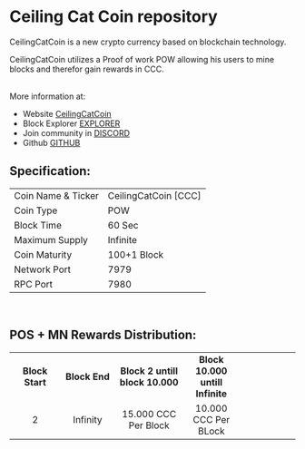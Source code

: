 <h1>Ceiling Cat Coin repository</h1>
<p> CeilingCatCoin is a new crypto currency based on blockchain technology.<p>
<p> CeilingCatCoin utilizes a Proof of work POW allowing his users to mine blocks and therefor gain rewards in CCC.<p>

<br> More information at: <br>
 - Website [CeilingCatCoin](https://ceilingcatcoin.com)
 - Block Explorer [EXPLORER](http://explorer.ceilingcatcoin.com)
 - Join community in [DISCORD](https://discord.gg/u7sdY4b6Zb)
 - Github [GITHUB](https://github.com/Ceiling-Catz/CCC)
  
  
<h2><strong>Specification:</strong></h2>
<table>
<tbody>
<tr>
<td>Coin Name & Ticker</td>
<td>CeilingCatCoin [CCC]</td>
</tr>
<tr>
<td>Coin Type</td>
<td>POW</td>
</tr>
<tr>
<td>Block Time</td>
<td>60 Sec</td>
</tr>
<tr>
<td>Maximum Supply</td>
<td>Infinite</td>
</tr>
<tr>
<td>Coin Maturity</td>
<td>100+1 Block</td>
</tr>
<tr>
<td>Network Port</td>
<td>7979</td>
</tr>
<tr>
<td>RPC Port</td>
<td>7980</td>
</tr>
</tbody>
</table>

<br>
<h2><strong>POS + MN Rewards Distribution:</strong></h2>
<table border="0" width="600" cellspacing="2" cellpadding="2"><colgroup><col width="26" /><col width="106" /><col width="98" /><col width="126" /><col width="130" /><col width="118" /></colgroup>
<tbody>
<tr>
<td class="xl65" style="width: 120px; text-align: center;"><strong>Block Start</strong></td>
<td class="xl65" style="width: 120px; text-align: center;"><strong>Block End</strong></td>
<td class="xl65" style="width: 180px; text-align: center;"><strong>Block 2 untill block 10.000</strong></td>
<td class="xl65" style="width: 120px; text-align: center;"><strong>Block 10.000 untill Infinite</strong></td>
</tr>
<tr>
<td class="xl65" style="width: 120px; text-align: center;">2</td>
<td class="xl65" style="width: 120px; text-align: center;">Infinity</td>
<td class="xl65" style="width: 180px; text-align: center;">15.000 CCC Per Block</td>
<td class="xl65" style="width: 120px; text-align: center;">10.000 CCC Per BLock</td>
</tr>
</tbody>
</table>
